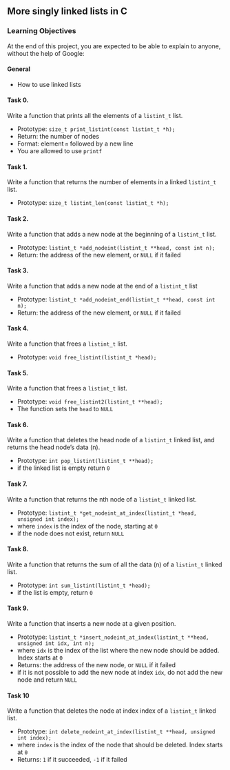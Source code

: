 ## More singly linked lists in C

### Learning Objectives

At the end of this project, you are expected to be able to explain to anyone, without the help of Google:

#### General

- How to use linked lists


#### Task 0.
Write a function that prints all the elements of a `listint_t` list.

- Prototype: `size_t print_listint(const listint_t *h);`
- Return: the number of nodes
- Format: element `n` followed by a new line
- You are allowed to use `printf`

#### Task 1.
Write a function that returns the number of elements in a linked `listint_t` list.

- Prototype: `size_t listint_len(const listint_t *h);`

#### Task 2.
Write a function that adds a new node at the beginning of a `listint_t` list.

- Prototype: `listint_t *add_nodeint(listint_t **head, const int n);`
- Return: the address of the new element, or `NULL` if it failed

#### Task 3.
Write a function that adds a new node at the end of a `listint_t` list

- Prototype: `listint_t *add_nodeint_end(listint_t **head, const int n);`
- Return: the address of the new element, or `NULL` if it failed

#### Task 4.
Write a function that frees a `listint_t` list.

- Prototype: `void free_listint(listint_t *head);`

#### Task 5.
Write a function that frees a `listint_t` list.

- Prototype: `void free_listint2(listint_t **head);`
- The function sets the `head` to `NULL`


#### Task 6.
Write a function that deletes the head node of a `listint_t` linked list, and returns the head node’s data (n).

- Prototype: `int pop_listint(listint_t **head);`
- if the linked list is empty return `0`

#### Task 7.
Write a function that returns the nth node of a `listint_t` linked list.

- Prototype: `listint_t *get_nodeint_at_index(listint_t *head, unsigned int index);`
- where `index` is the index of the node, starting at `0`
- if the node does not exist, return `NULL`

#### Task 8.
Write a function that returns the sum of all the data (n) of a `listint_t` linked list.

- Prototype: `int sum_listint(listint_t *head);`
- if the list is empty, return `0`

#### Task 9.
Write a function that inserts a new node at a given position.

- Prototype: `listint_t *insert_nodeint_at_index(listint_t **head, unsigned int idx, int n);`
- where `idx` is the index of the list where the new node should be added. Index starts at `0`
- Returns: the address of the new node, or `NULL` if it failed
- if it is not possible to add the new node at index `idx`, do not add the new node and return `NULL`

#### Task 10
Write a function that deletes the node at index index of a `listint_t` linked list.

- Prototype: `int delete_nodeint_at_index(listint_t **head, unsigned int index);`
- where `index` is the index of the node that should be deleted. Index starts at `0`
- Returns: `1` if it succeeded, `-1` if it failed
